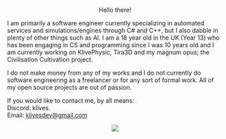 <p align="center">
  Hello there!

I am primarily a software engineer currently specializing in automated services and simulations/engines through C# and C++, but I also dabble in plenty of other things such as AI. I am a 18 year old in the UK (Year 13) who has been engaging in CS and programming since I was 10 years old and I am currently working on KlivePhysic, Tira3D and my magnum opus; the Civilisation Cultivation project.

I do not make money from any of my works and I do not currently do software engineering as a freelancer or for any sort of formal work. All of my open source projects are out of passion.

If you would like to contact me, by all means:
<br>
Discord: klives.
<br>
Email: klivesdev@gmail.com
</p>
<p align="center">
  <img align="center" src="https://github-readme-stats.vercel.app/api/top-langs/?username=Klivess&exclude_repo=KliveBotWebsite" />
</p>
